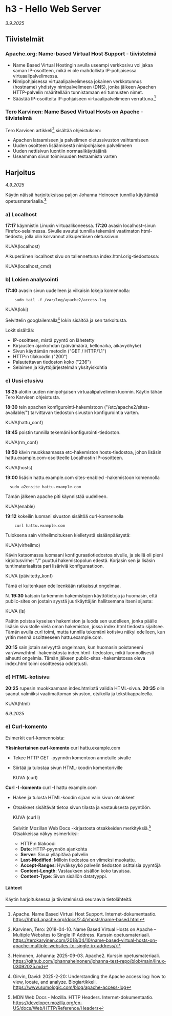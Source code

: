 # h3 - Hello Web Server

*3.9.2025*
## Tiivistelmät 

### Apache.org: Name-based Virtual Host Support - tiivistelmä

- Name Based Virtual Hostingin avulla useampi verkkosivu voi jakaa saman IP-osoitteen, mikä ei ole mahdollista IP-pohjaisessa virtuaalipalvelimessa.
- Nimipohjaisessa virtuaalipalvelimessa jokainen verkkotunnus (hostname) yhdistyy nimipalvelimeen (DNS), jonka jälkeen Apachen HTTP-palvelin määritellään tunnistamaan eri tunnusten nimet.
- Säästää IP-osoitteita IP-pohjaiseen virtuaalipalvelimeen verrattuna.[^1]

### Tero Karvinen: Name Based Virtual Hosts on Apache - tiivistelmä

Tero Karvisen artikkeli[^2] sisältää ohjeistuksen: 

- Apachen lataamiseen ja palvelimen oletussivuston vaihtamiseen
- Uuden osoitteen lisäämisestä nimipohjaisen palvelimeen 
- Uuden nettisivun luontiin normaalikäyttäjänä
- Useamman sivun toimivuuden testaamista varten

## Harjoitus

*4.9.2025*

Käytin näissä harjoituksissa paljon Johanna Heinosen tunnilla käyttämää opetusmateriaalia.[^3]

### a) Localhost

**17:17** käynnistin Linuxin virtuaalikoneessa.
**17:20** avasin localhost-sivun Firefox-selaimessa. Sivulle avautui tunnilla tekemäni vaatimaton html-tiedosto, jolla olin korvannut alkuperäisen oletussivun.

KUVA(localhost) 

Alkuperäinen localhost sivu on tallennettuna index.html.orig-tiedostossa: 

KUVA(localhost_cmd)


### b) Lokien analysointi

**17:40** avasin sivun uudelleen ja vilkaisin lokeja komennolla: 

        sudo tail -f /var/log/apache2/access.log

KUVA(loki)

Selvittelin googlailemalla[^4] lokin sisältöä ja sen tarkoitusta.

Lokit sisältää:
- IP-osoitteen, mistä pyyntö on lähetetty
- Kirjausten ajankohdan (päivämäärä, kellonaika, aikavyöhyke)
- Sivun käyttämän metodin ("GET / HTTP/1.1") 
- HTTP:n tilakoodin ("200")
- Palautettavan tiedoston koko ("236")
- Selaimen ja käyttöjärjestelmän yksityiskohtia


### c) Uusi etusivu

**18:25** aloitin uuden nimipohjaisen virtuaalipalvelimen luonnin. Käytin tähän Tero Karvisen ohjeistusta.

**18:30** tein apachen konfigurointi-hakemistoon ("/etc/apache2/sites-available/") tarvittavan tiedoston sivuston konfigurointia varten. 

KUVA(hattu_conf)

**18:45** poistin tunnilla tekemäni konfigurointi-tiedoston.

KUVA(rm_conf)

**18:50** kävin muokkaamassa etc-hakemiston hosts-tiedostoa, johon lisäsin hattu.example.com-osoitteelle Localhostin IP-osoitteen.

KUVA(hosts)

**19:00** lisäsin hattu.example.com sites-enabled -hakemistoon komennolla

      sudo a2ensite hattu.example.com

Tämän jälkeen apache piti käynnistää uudelleen. 

KUVA(enable)

**19:12** kokeilin luomani sivuston sisältöä curl-komennolla

        curl hattu.example.com

Tuloksena sain virheilmoituksen kielletystä sisäänpääsystä:

KUVA(virheilmo)

Kävin katsomassa luomaani konfiguraatiotiedostoa sivulle, ja siellä oli pieni kirjoitusvirhe: "/" puuttui hakemistopolun edestä. Korjasin sen ja lisäsin tuntimateriaalista pari lisäriviä konfiguraatioon. 

KUVA (päivitetty_konf)

Tämä ei kuitenkaan edelleenkään ratkaissut ongelmaa.

N. **19:30** katsoin tarkemmin hakemistojen käyttötietoja ja huomasin, että public-sites on jostain syystä juurikäyttäjän hallitsemana itseni sijasta: 

KUVA (ls)

Päätin poistaa kyseisen hakemiston ja luoda sen uudelleen, jonka päälle lisäsin sivustolle vielä oman hakemiston, jossa index.html tiedosto sijaitsee. 
Tämän avulla curl toimi, mutta tunnilla tekemäni kotisivu näkyi edelleen, kun yritin mennä osoitteeseen hattu.example.com. 

**20:15** sain jotain selvyyttä ongelmaan, kun huomasin poistaneeni var/www/html -hakemistosta index.html -tiedoston, mikä luonnollisesti aiheutti ongelmia. Tämän jälkeen public-sites -hakemistossa oleva index.html toimi osoitteessa odotetusti. 


### d) HTML-kotisivu

**20:25** rupesin muokkaamaan index.html:stä validia HTML-sivua. 
**20:35** olin saanut valmiiksi vaatimattoman sivuston, otsikolla ja tekstikappaleella.

KUVA(html)

*6.9.2025*
### e) Curl-komento

Esimerkit curl-komennoista: 

**Yksinkertainen curl-komento**
                                curl hattu.example.com

- Tekee HTTP GET -pyynnön komentoon annetulle sivulle
- Siirtää ja tulostaa sivun HTML-koodin komentoriville

  KUVA (curl)

**Curl -I -komento**
                                curl -I hattu example.com

- Hakee ja tulosta HTML-koodin sijaan vain sivun otsakkeet
- Otsakkeet sisältävät tietoa sivun tilasta ja vastauksesta pyyntöön.

  KUVA (curl I)

  Selvitin Mozillan Web Docs -kirjastosta otsakkeiden merkityksiä.[^5]
  Otsakkeissa näkyy esimerkiksi:
  - HTTP:n tilakoodi
  - **Date**: HTTP-pyynnön ajankohta
  - **Server**: Sivua ylläpitävä palvelin
  - **Last-Modified**: Milloin tiedostoa on viimeksi muokattu.
  - **Accept-Ranges**: Hyväksyykö palvelin tiedoston osittaisia pyyntöjä
  - **Content-Length**: Vastauksen sisällön koko tavuissa.
  - **Content-Type**: Sivun sisällön datatyyppi.
 

#### Lähteet

Käytin harjoituksessa ja tiivistelmissä seuraavia tietolähteitä: 


[^1]: Apache. Name Based Virtual Host Support. Internet-dokumentaatio. https://httpd.apache.org/docs/2.4/vhosts/name-based.html
[^2]: Karvinen, Tero: 2018-04-10. Name Based Virtual Hosts on Apache – Multiple Websites to Single IP Address. Kurssin opetusmateriaali. https://terokarvinen.com/2018/04/10/name-based-virtual-hosts-on-apache-multiple-websites-to-single-ip-address/
[^3]: Heinonen, Johanna: 2025-09-03. Apache2. Kurssin opetusmateriaali. https://github.com/johannaheinonen/johanna-test-repo/blob/main/linux-03092025.md
[^4]: Girvin, David: 2025-2-20: Understanding the Apache access log: how to view, locate, and analyze. Blogiartikkeli. https://www.sumologic.com/blog/apache-access-log
[^5]: MDN Web Docs - Mozilla. HTTP Headers. Internet-dokumentaatio. https://developer.mozilla.org/en-US/docs/Web/HTTP/Reference/Headers
